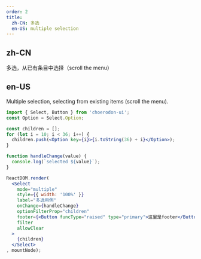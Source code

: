 ```yaml
---
order: 2
title:
  zh-CN: 多选
  en-US: multiple selection
---
```


## zh-CN

多选，从已有条目中选择（scroll the menu）

## en-US

Multiple selection, selecting from existing items (scroll the menu).

````jsx
import { Select, Button } from 'choerodon-ui';
const Option = Select.Option;

const children = [];
for (let i = 10; i < 36; i++) {
  children.push(<Option key={i}>{i.toString(36) + i}</Option>);
}

function handleChange(value) {
  console.log(`selected ${value}`);
}

ReactDOM.render(
  <Select
    mode="multiple"
    style={{ width: '100%' }}
    label="多选用例"
    onChange={handleChange}
    optionFilterProp="children"
    footer={<Button funcType="raised" type="primary">这里是footer</Button>}
    filter
    allowClear
  >
    {children}
  </Select>
, mountNode);
````

